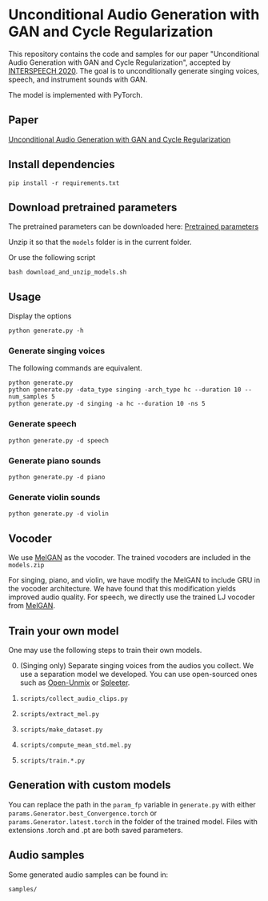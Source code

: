 Unconditional Audio Generation with GAN and Cycle Regularization
================================================================

This repository contains the code and samples for our paper "Unconditional Audio Generation with GAN and Cycle Regularization", accepted by [INTERSPEECH 2020](https://www.isca-speech.org/archive/Interspeech_2020/abstracts/1137.html). The goal is to unconditionally generate singing voices, speech, and instrument sounds with GAN.

The model is implemented with PyTorch. 

## Paper
[Unconditional Audio Generation with GAN and Cycle Regularization](https://arxiv.org/abs/2005.08526)


## Install dependencies
```
pip install -r requirements.txt
```

## Download pretrained parameters

The pretrained parameters can be downloaded here: 
[Pretrained parameters](https://www.dropbox.com/s/sz8flqb9v4d7edz/models.zip)

Unzip it so that the `models` folder is in the current folder.


Or use the following script
```
bash download_and_unzip_models.sh
```

## Usage
Display the options
```
python generate.py -h
```

### Generate singing voices
The following commands are equivalent.
```
python generate.py
python generate.py -data_type singing -arch_type hc --duration 10 --num_samples 5
python generate.py -d singing -a hc --duration 10 -ns 5
```

### Generate speech
```
python generate.py -d speech
```

### Generate piano sounds
```
python generate.py -d piano
```

### Generate violin sounds
```
python generate.py -d violin
```

## Vocoder

We use [MelGAN](https://github.com/descriptinc/melgan-neurips) as the vocoder. The trained vocoders are included in the `models.zip`

For singing, piano, and violin, we have modify the MelGAN to include GRU in the vocoder architecture. We have found that this modification yields improved audio quality. For speech, we directly use the trained LJ vocoder from [MelGAN](https://github.com/descriptinc/melgan-neurips/blob/master/models).


## Train your own model

One may use the following steps to train their own models.

0. (Singing only) Separate singing voices from the audios you collect.
We use a separation model we developed. You can use open-sourced ones such as [Open-Unmix](https://github.com/sigsep/open-unmix-pytorch) or [Spleeter](https://github.com/deezer/spleeter).

1. `scripts/collect_audio_clips.py`
2. `scripts/extract_mel.py`
3. `scripts/make_dataset.py`
4. `scripts/compute_mean_std.mel.py`

5. `scripts/train.*.py`


## Generation with custom models

You can replace the path in the `param_fp` variable in `generate.py` with either `params.Generator.best_Convergence.torch` or `params.Generator.latest.torch` in the folder of the trained model. Files with extensions .torch and .pt are both saved parameters.


## Audio samples

Some generated audio samples can be found in:
```
samples/
```
